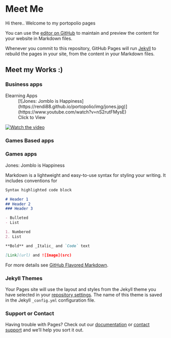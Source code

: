 # Meet Me

Hi there..
Welcome to my portopolio pages

You can use the [editor on GitHub](https://github.com/rendi88/portopolio/edit/master/index.md) to maintain and preview the content for your website in Markdown files.

Whenever you commit to this repository, GitHub Pages will run [Jekyll](https://jekyllrb.com/) to rebuild the pages in your site, from the content in your Markdown files.


## Meet my Works :)

### Business apps

<dl>
	<dt>Elearning Apps</dt>
	<dd>[![Jones: Jomblo is Happiness](https://rendi88.github.io/portopolio/img/jones.jpg)](https://www.youtube.com/watch?v=nS2rutFMysE)</dd>
	<dd>Click to View</dd>
</dl>


[![Watch the video](https://github.com/rendi88/portopolio/img/elearning.jpg)]()

### Games Based apps

### Games apps
Jones: Jomblo is Happiness




Markdown is a lightweight and easy-to-use syntax for styling your writing. It includes conventions for

```markdown
Syntax highlighted code block

# Header 1
## Header 2
### Header 3

- Bulleted
- List

1. Numbered
2. List

**Bold** and _Italic_ and `Code` text

[Link](url) and ![Image](src)
```

For more details see [GitHub Flavored Markdown](https://guides.github.com/features/mastering-markdown/).

### Jekyll Themes

Your Pages site will use the layout and styles from the Jekyll theme you have selected in your [repository settings](https://github.com/rendi88/portopolio/settings). The name of this theme is saved in the Jekyll `_config.yml` configuration file.

### Support or Contact

Having trouble with Pages? Check out our [documentation](https://help.github.com/categories/github-pages-basics/) or [contact support](https://github.com/contact) and we’ll help you sort it out.


